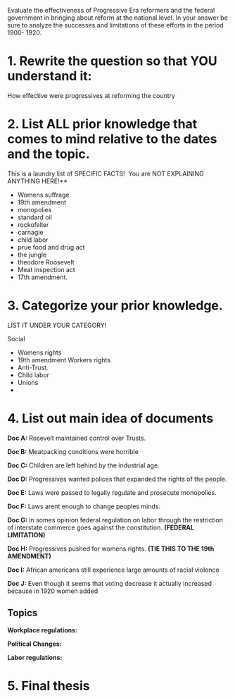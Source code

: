  Evaluate the effectiveness of Progressive Era reformers and the federal government in bringing about reform at the national level. In your answer be sure to analyze the successes and limitations of these efforts in the period 1900- 1920.
# 1. Rewrite the question so that YOU understand it:
How effective were progressives at reforming the country

# 2. List ALL prior knowledge that comes to mind relative to the dates and the topic.  
This is a laundry list of SPECIFIC FACTS!  You are NOT EXPLAINING ANYTHING HERE!**

- Womens suffrage 
- 19th amendment 
- monopolies 
- standard oil
- rockofeller
- carnagie 
- child labor
- prue food and drug act
- the jungle 
- theodore Roosevelt
- Meat inspection act
- 17th amendment.


# 3. Categorize your prior knowledge.  
LIST IT UNDER YOUR CATEGORY!

Social 
- Womens rights
- 19th amendment 
Workers rights 
- Anti-Trust.
- Child labor 
- Unions 
- 



# 4. List out main idea of documents

**Doc A:** Rosevelt maintained control over Trusts.

**Doc B:** Meatpacking conditions were horrible

**Doc C:** Children are left behind by the industrial age.

**Doc D:** Progressives wanted polices that expanded the rights of the people.

**Doc E:** Laws were passed to legally regulate and prosecute monopolies.

**Doc F:** Laws arent enough to change peoples minds.

**Doc G:** in somes opinion federal regulation on labor through the restriction of interstate commerce goes against the constitution. **(FEDERAL LIMITATION)** 

**Doc H:** Progressives pushed for womens rights. **(TIE THIS TO THE 19th AMENDMENT)**

**Doc I:** African americans still experience large amounts of racial violence 

**Doc J:** Even though it seems that voting decrease it actually increased because in 1920 women added 


## Topics 

**Workplace regulations:**

**Political Changes:**

**Labor regulations:** 



# 5.  Final thesis 


